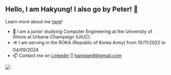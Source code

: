 ## Hello, I am Hakyung! I also go by Peter! 👋

Learn more about me [here](https://portfolio-hakyung4.vercel.app)!

- 🏫 I am a junior studying Computer Engineering at the University of Illinois at Urbana-Champaign (UIUC). 
- 🪖 I am serving in the ROKA (Republic of Korea Army) from 10/11/2022 to 04/09/2024
- 📫 Contact me on [LinkedIn](https://www.linkedin.com/in/hakyung-peter-yun-3204061b8/) || [hamiram9@gmail.com](mailto:hamiram9@gmail.com)

![](https://github-readme-stats.vercel.app/api/top-langs/?username=hakyung4&theme=tokyonight&hide_border=false&include_all_commits=true&count_private=true&layout=compact&exclude_repo=ASMR-analysis,Learn_ML,PracticeTrading,MovieRecSite)
